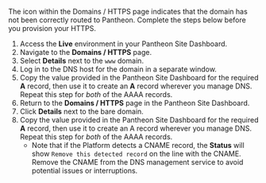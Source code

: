 
The <span class="glyphicons glyphicons-alert text-warning"></span> icon within the Domains / HTTPS page indicates that the domain has not been correctly routed to Pantheon. Complete the steps below before you provision your HTTPS.

1. Access the **<span class="glyphicons glyphicons-cardio"></span> Live** environment in your Pantheon Site Dashboard.
1. Navigate to the **<span class="glyphicons glyphicons-global"></span> Domains / HTTPS** page.
1. Select **Details** next to the `www` domain.
1. Log in to the DNS host for the domain in a separate window. 
1. Copy the value provided in the Pantheon Site Dashboard for the required **A** record, then use it to create an **A** record wherever you manage DNS. Repeat this step for <i>both</i> of the AAAA records.
1. Return to the **<span class="glyphicons glyphicons-global"></span> Domains / HTTPS** page in the Pantheon Site Dashboard.
1. Click **Details** next to the bare domain.
1. Copy the value provided in the Pantheon Site Dashboard for the required **A** record, then use it to create an A record wherever you manage DNS. Repeat this step for <i>both</i> of the AAAA records.
   - Note that if the Platform detects a CNAME record, the **Status** will show `Remove this detected record` on the line with the CNAME. Remove the CNAME from the DNS management service to avoid potential issues or interruptions.
